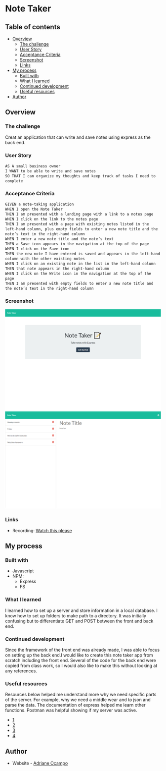 # Note Taker

## Table of contents

- [Overview](#overview)
  - [The challenge](#the-challenge)
  - [User Story](#user-story)
  - [Acceptance Criteria](#acceptance-criteria)
  - [Screenshot](#screenshot)
  - [Links](#links)
- [My process](#my-process)
  - [Built with](#built-with)
  - [What I learned](#what-i-learned)
  - [Continued development](#continued-development)
  - [Useful resources](#useful-resources)
- [Author](#author)

## Overview

### The challenge

Creat an application that can write and save notes using express as the back end. 

### User Story

```
AS A small business owner
I WANT to be able to write and save notes
SO THAT I can organize my thoughts and keep track of tasks I need to complete
```

### Acceptance Criteria

```
GIVEN a note-taking application
WHEN I open the Note Taker
THEN I am presented with a landing page with a link to a notes page
WHEN I click on the link to the notes page
THEN I am presented with a page with existing notes listed in the left-hand column, plus empty fields to enter a new note title and the note’s text in the right-hand column
WHEN I enter a new note title and the note’s text
THEN a Save icon appears in the navigation at the top of the page
WHEN I click on the Save icon
THEN the new note I have entered is saved and appears in the left-hand column with the other existing notes
WHEN I click on an existing note in the list in the left-hand column
THEN that note appears in the right-hand column
WHEN I click on the Write icon in the navigation at the top of the page
THEN I am presented with empty fields to enter a new note title and the note’s text in the right-hand column
```

### Screenshot

![](./public/assets/css/localhost_3001_.png)
![](./public/assets/css/localhost_3001_notes.html.png)


### Links

- Recording: [Watch this please](https://drive.google.com/file/d/17sWi95yyxKHMoMoYvbLVlAnNORMOF1uP/view?usp=sharing)


## My process

### Built with

- Javascript
- NPM:
  - Express
  - FS

### What I learned

I learned how to set up a server and store information in a local database. I know how to set up folders to make path to a directory. It was initially confusing but to differentiate GET and POST between the front and back end. 

### Continued development

Since the framework of the front end was already made, I was able to focus on setting up the back end.I would like to create this note taker app from scratch including the front end. Several of the code for the back end were copied from class work, so I would also like to make this without looking at any references. 

### Useful resources

Resources below helped me understand more why we need specific parts of the server. For example, why we need a middle wear and to json and parse the data. The documentation of express helped me learn other functions. Postman was helpful showing if my server was active. 

- [1](https://stackoverflow.com/questions/23259168/what-are-express-json-and-express-urlencoded)
- [2](https://www.geeksforgeeks.org/express-js-express-json-function/)
- [3](https://expressjs.com/)
- [4](https://web.postman.co/)



## Author

- Website - [Adriane Ocampo](https://ocampoad.github.io/Adriane_Ocampo_Portfolio/)
